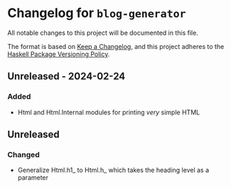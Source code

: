 # Changelog for `blog-generator`

All notable changes to this project will be documented in this file.

The format is based on [Keep a Changelog](https://keepachangelog.com/en/1.0.0/),
and this project adheres to the
[Haskell Package Versioning Policy](https://pvp.haskell.org/).

## Unreleased - 2024-02-24

### Added

- Html and Html.Internal modules for printing *very* simple HTML

## Unreleased

### Changed

- Generalize Html.h1_ to Html.h_ which takes the heading level as a parameter
